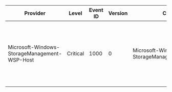 Provider                                      |  Level     |  Event ID  |  Version  |  Channel                                          |  Task  |  Opcode  |  Keyword  |  Message
----------------------------------------------|------------|------------|-----------|---------------------------------------------------|--------|----------|-----------|----------------------------------------------------------------------------------------------------------------------------------------------------------------------------------------------------------------------------
Microsoft-Windows-StorageManagement-WSP-Host  |  Critical  |  1000      |  0        |  Microsoft-Windows-StorageManagement/Operational  |        |          |           |  A Windows Storage Provider failed to load.Provider:		{ProviderName}Provider DLL:	{ProviderDLL}Error Code:	{ErrorCode}Load Phase:	{LoadPhase}This failure is indicative of a bad installation; or a missing or corrupt DLL.